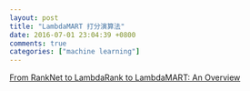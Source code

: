 ```yaml
---
layout: post
title: "LambdaMART 打分演算法"
date: 2016-07-01 23:04:39 +0800
comments: true
categories: ["machine learning"]
---
```



<!-- more -->


[From RankNet to LambdaRank to LambdaMART: An Overview]

[From RankNet to LambdaRank to LambdaMART: An Overview]:https://www.microsoft.com/en-us/research/publication/from-ranknet-to-lambdarank-to-lambdamart-an-overview/